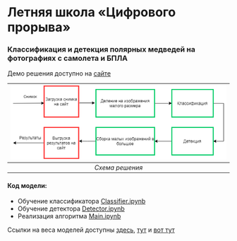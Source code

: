 # Летняя школа «Цифрового прорыва»
### Классификация и детекция полярных медведей на фотографиях с самолета и БПЛА  


Демо решения доступно на [сайте](https://share.streamlit.io/lnfin/polarbears/main/app.py)
    

| ![Алгоритм](https://raw.githubusercontent.com/danil31219as/leadersofdigital/main/images/model_work.png)  |
|:--:| 
| *Схема решения* |
  
  
#### Код модели:
+ Обучение классификатора [Classifier.ipynb](https://github.com/danil31219as/leadersofdigital/blob/main/BaselineW.ipynb)    
+ Обучение детектора [Detector.ipynb](https://github.com/danil31219as/leadersofdigital/blob/main/Копия_блокнота__Detectron2_Tutorial_ipynb_%20(1).ipynb)    
+ Реализация алгоритма [Main.ipynb](https://github.com/danil31219as/leadersofdigital/blob/main/Official_version.ipynb)    


Ссылки на веса моделей доступны [здесь](https://drive.google.com/file/d/1iacvaFETWjQR9n5agG-jXRLT4jfaW65A/view?usp=sharing
), [тут](https://drive.google.com/file/d/1WaAOCyARp38FlxkmVro6w52NgxzjQcuF/view?usp=sharing
) и [вот тут](https://drive.google.com/file/d/1HY7gZQ3h5wuoCxe_E-UKTW2wJjtS5c6S/view?usp=sharing
)


